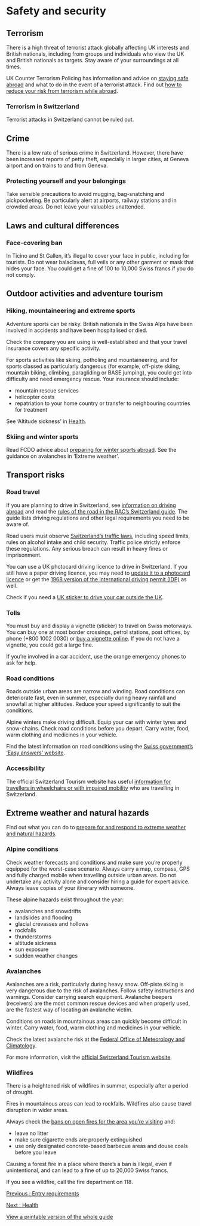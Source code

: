 # Safety and security

## Terrorism

There is a high threat of terrorist attack globally affecting UK interests and British nationals, including from groups and individuals who view the UK and British nationals as targets. Stay aware of your surroundings at all times.

UK Counter Terrorism Policing has information and advice on [staying safe abroad](https://www.counterterrorism.police.uk/safetyadvice/) and what to do in the event of a terrorist attack. Find out [how to reduce your risk from terrorism while abroad](https://www.gov.uk/guidance/reduce-your-risk-from-terrorism-while-abroad).

### Terrorism in Switzerland

Terrorist attacks in Switzerland cannot be ruled out.

## Crime

There is a low rate of serious crime in Switzerland. However, there have been increased reports of petty theft, especially in larger cities, at Geneva airport and on trains to and from Geneva.

### Protecting yourself and your belongings

Take sensible precautions to avoid mugging, bag-snatching and pickpocketing. Be particularly alert at airports, railway stations and in crowded areas. Do not leave your valuables unattended.

## Laws and cultural differences

### Face-covering ban

In Ticino and St Gallen, it’s illegal to cover your face in public, including for tourists. Do not wear balaclavas, full veils or any other garment or mask that hides your face. You could get a fine of 100 to 10,000 Swiss francs if you do not comply.

## Outdoor activities and adventure tourism

### Hiking, mountaineering and extreme sports

Adventure sports can be risky. British nationals in the Swiss Alps have been involved in accidents and have been hospitalised or died.

Check the company you are using is well-established and that your travel insurance covers any specific activity.

For sports activities like skiing, potholing and mountaineering, and for sports classed as particularly dangerous (for example, off-piste skiing, mountain biking, climbing, paragliding or BASE jumping), you could get into difficulty and need emergency rescue. Your insurance should include:

* mountain rescue services
* helicopter costs
* repatriation to your home country or transfer to neighbouring countries for treatment

See ‘Altitude sickness’ in [Health](/foreign-travel-advice/switzerland/health#health-risks).

### Skiing and winter sports

Read FCDO advice about [preparing for winter sports abroad](https://www.gov.uk/guidance/winter-sports-stay-safe-on-the-slopes). See the guidance on avalanches in ‘Extreme weather’.

## Transport risks

### Road travel

If you are planning to drive in Switzerland, see [information on driving abroad](https://www.gov.uk/driving-abroad) and read the [rules of the road in the RAC’s Switzerland guide](https://www.rac.co.uk/drive/travel/country/switzerland/). The guide lists driving regulations and other legal requirements you need to be aware of.

Road users must observe [Switzerland’s traffic laws](https://www.ch.ch/en/how-behave-road-traffic/), including speed limits, rules on alcohol intake and child security. Traffic police strictly enforce these regulations. Any serious breach can result in heavy fines or imprisonment.

You can use a UK photocard driving licence to drive in Switzerland. If you still have a paper driving licence, you may need to [update it to a photocard licence](https://www.gov.uk/exchange-paper-driving-licence) or get the [1968 version of the international driving permit (IDP)](https://www.gov.uk/driving-abroad/international-driving-permit) as well.

Check if you need a [UK sticker to drive your car outside the UK](https://www.gov.uk/displaying-number-plates/flags-identifiers-and-stickers).

### Tolls

You must buy and display a vignette (sticker) to travel on Swiss motorways. You can buy one at most border crossings, petrol stations, post offices, by phone (+800 1002 0030) or [buy a vignette online](https://www.ch.ch/en/swiss-motorway-sticker/). If you do not have a vignette, you could get a large fine.

If you’re involved in a car accident, use the orange emergency phones to ask for help.

### Road conditions

Roads outside urban areas are narrow and winding. Road conditions can deteriorate fast, even in summer, especially during heavy rainfall and snowfall at higher altitudes. Reduce your speed significantly to suit the conditions.

Alpine winters make driving difficult. Equip your car with winter tyres and snow-chains. Check road conditions before you depart. Carry water, food, warm clothing and medicines in your vehicle.

Find the latest information on road conditions using the [Swiss government’s ‘Easy answers’ website](https://www.ch.ch/en/travel-and-emigrate/useful-travel-information/#car-travel-traffic-information).

### Accessibility

The official Switzerland Tourism website has useful [information for travellers in wheelchairs or with impaired mobility](https://www.myswitzerland.com/en-ch/planning/transport-accommodation/barrier-free-travel/) who are travelling in Switzerland.

## Extreme weather and natural hazards

Find out what you can do to [prepare for and respond to extreme weather and natural hazards](https://www.gov.uk/guidance/tropical-cyclones).

### Alpine conditions

Check weather forecasts and conditions and make sure you’re properly equipped for the worst-case scenario. Always carry a map, compass, GPS and fully charged mobile when travelling outside urban areas. Do not undertake any activity alone and consider hiring a guide for expert advice. Always leave copies of your itinerary with someone.

These alpine hazards exist throughout the year:

* avalanches and snowdrifts
* landslides and flooding
* glacial crevasses and hollows
* rockfalls
* thunderstorms
* altitude sickness
* sun exposure
* sudden weather changes

### Avalanches

Avalanches are a risk, particularly during heavy snow. Off-piste skiing is very dangerous due to the risk of avalanches. Follow safety instructions and warnings. Consider carrying search equipment. Avalanche beepers (receivers) are the most common rescue devices and when properly used, are the fastest way of locating an avalanche victim.

Conditions on roads in mountainous areas can quickly become difficult in winter. Carry water, food, warm clothing and medicines in your vehicle.

Check the latest avalanche risk at the [Federal Office of Meteorology and Climatology](http://www.meteoswiss.admin.ch/home.html?tab=alarm).

For more information, visit the [official Switzerland Tourism website](https://www.myswitzerland.com/en-gb/home.html).

### Wildfires

There is a heightened risk of wildfires in summer, especially after a period of drought.

Fires in mountainous areas can lead to rockfalls. Wildfires also cause travel disruption in wider areas.

Always check the [bans on open fires for the area you’re visiting](https://www.waldbrandgefahr.ch/en/current-measures) and:

* leave no litter
* make sure cigarette ends are properly extinguished
* use only designated concrete-based barbecue areas and douse coals before you leave

Causing a forest fire in a place where there’s a ban is illegal, even if unintentional, and can lead to a fine of up to 20,000 Swiss francs.

If you see a wildfire, call the fire department on 118.

[Previous
:
Entry requirements](/foreign-travel-advice/switzerland/entry-requirements)

[Next
:
Health](/foreign-travel-advice/switzerland/health)

[View a printable version of the whole guide](/foreign-travel-advice/switzerland/print)